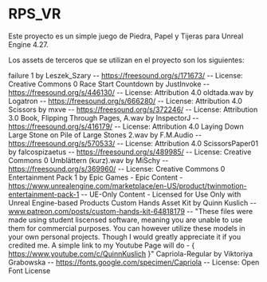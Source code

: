 # RPS_VR

Este proyecto es un simple juego de Piedra, Papel y Tijeras para Unreal Engine 4.27.

Los assets de terceros que se utilizan en el proyecto son los siguientes:

failure 1 by Leszek_Szary -- https://freesound.org/s/171673/ -- License: Creative Commons 0
Race Start Countdown by JustInvoke -- https://freesound.org/s/446130/ -- License: Attribution 4.0
oldtada.wav by Logatron -- https://freesound.org/s/666280/ -- License: Attribution 4.0
Scissors by mxve -- https://freesound.org/s/372246/ -- License: Attribution 3.0
Book, Flipping Through Pages, A.wav by InspectorJ -- https://freesound.org/s/416179/ -- License: Attribution 4.0
Laying Down Large Stone on Pile of Large Stones 2.wav by F.M.Audio -- https://freesound.org/s/570533/ -- License: Attribution 4.0
ScissorsPaper01 by falcospizaetus -- https://freesound.org/s/489985/ -- License: Creative Commons 0
Umblättern (kurz).wav by MiSchy -- https://freesound.org/s/369960/ -- License: Creative Commons 0
Entertainment Pack 1 by Epic Games - Epic Content - https://www.unrealengine.com/marketplace/en-US/product/twinmotion-entertainment-pack-1 -- UE-Only Content - Licensed for Use Only with Unreal Engine-based Products
Custom Hands Asset Kit by Quinn Kuslich -- www.patreon.com/posts/custom-hands-kit-64818179 -- "These files were made using student liscensed software, meaning you are unable to use them for commercial purposes. You can however utilize these models in your own personal projects. Though I would greatly appreciate it if you credited me. A simple link to my Youtube Page will do - { https://www.youtube.com/c/QuinnKuslich }"
Capriola-Regular by Viktoriya Grabowska -- https://fonts.google.com/specimen/Capriola -- License: Open Font License
